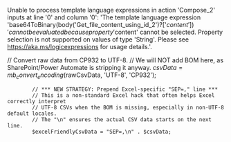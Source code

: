 Unable to process template language expressions in action 'Compose_2' inputs at line '0' and column '0': 'The template language expression 'base64ToBinary(body('Get_file_content_using_id_2')?['$content'])' cannot be evaluated because property '$content' cannot be selected. Property selection is not supported on values of type 'String'. Please see https://aka.ms/logicexpressions for usage details.'.



// Convert raw data from CP932 to UTF-8.
            // We will NOT add BOM here, as SharePoint/Power Automate is stripping it anyway.
            $csvData = mb_convert_encoding($rawCsvData, 'UTF-8', 'CP932');

            // *** NEW STRATEGY: Prepend Excel-specific "SEP=," line ***
            // This is a non-standard Excel hack that often helps Excel correctly interpret
            // UTF-8 CSVs when the BOM is missing, especially in non-UTF-8 default locales.
            // The "\n" ensures the actual CSV data starts on the next line.
            $excelFriendlyCsvData = "SEP=,\n" . $csvData; 
